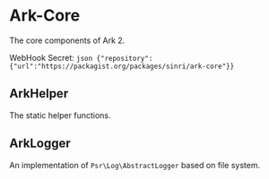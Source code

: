 # Ark-Core
The core components of Ark 2.

WebHook Secret:
`json {"repository":{"url":"https://packagist.org/packages/sinri/ark-core"}}`

## ArkHelper

The static helper functions.

## ArkLogger

An implementation of `Psr\Log\AbstractLogger` based on file system.